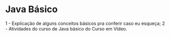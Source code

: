 # Java Básico

1 - Explicação de alguns conceitos básicos pra conferir caso eu esqueça;
2 - Atividades do curso de Java básico do Curso em Vídeo.

